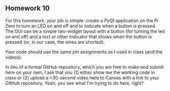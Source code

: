 ## Homework 10

For this homework, your job is simple: create a PyQt application on the Pi Zero to turn an LED on and off and to indicate when a button is pressed. The GUI can be a simple two-widget layout with a button (for turning the led on and off) and a text or other indicator that shows when the button is pressed (or, in our case, the wires are shorted).

Your code should use the same pin assignments as I used in class (and the videos).

In lieu of a formal GitHub repository, which you are free to make and submit here on your own, I ask that you (1) either show me the working code in class or (2) upload a <30-second video here to Canvas with a link to your GitHub repository.  Yeah, you see what I'm trying to do here, right?
